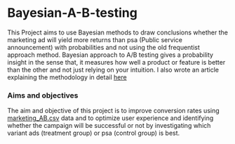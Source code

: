 # Bayesian-A-B-testing
This Project aims to use Bayesian methods to draw conclusions whether the marketing ad will yield more returns than psa (Public service announcement) with probabilities and not using the old frequentist approach method.
Bayesian approach to A/B testing gives a probability insight in the sense that, it measures how well a product or feature is better than the other and not just relying on your intuition.
I also wrote an article explaining the methodology in detail [here](https://medium.com/@temitopeakinpelu98/bayesian-a-b-testing-for-website-conversion-rate-optimization-e4aeb5dbb1f9)

### Aims and objectives
The aim and objective of this project is to improve conversion rates using [marketing_AB.csv](https://www.kaggle.com/datasets/rahelederakhshande/marketing-ab) data and to optimize user experience and identifying whether the campaign will be successful or not by investigating which variant ads (treatment group) or psa (control group) is best.
